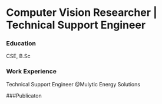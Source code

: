 # Computer Vision Researcher | Technical Support Engineer

### Education
CSE, B.Sc

### Work Experience
Technical Support Engineer @Mulytic Energy Solutions

###Publicaton
